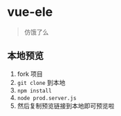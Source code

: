 # vue-ele

> 仿饿了么

## 本地预览

1. fork 项目
2. `git clone` 到本地
3. `npm install`
4. `node prod.server.js`
5. 然后复制预览链接到本地即可预览啦